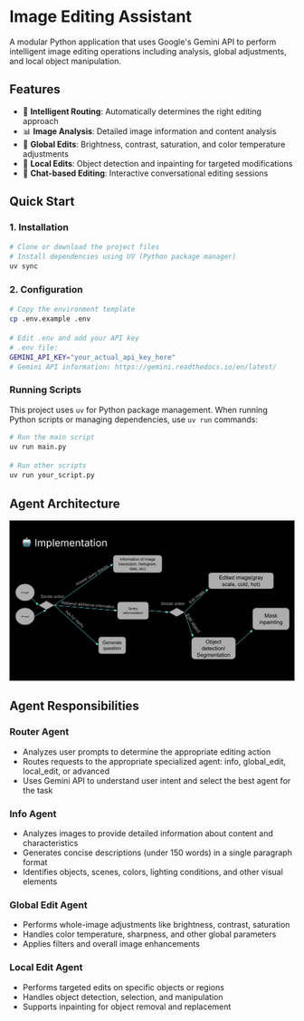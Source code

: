 # Image Editing Assistant

A modular Python application that uses Google's Gemini API to perform intelligent image editing operations including analysis, global adjustments, and local object manipulation.

## Features

- 🤖 **Intelligent Routing**: Automatically determines the right editing approach
- 📊 **Image Analysis**: Detailed image information and content analysis
- 🌈 **Global Edits**: Brightness, contrast, saturation, and color temperature adjustments
- 🎯 **Local Edits**: Object detection and inpainting for targeted modifications
- 💬 **Chat-based Editing**: Interactive conversational editing sessions

## Quick Start

### 1. Installation

```bash
# Clone or download the project files
# Install dependencies using UV (Python package manager)
uv sync
```

### 2. Configuration

```bash
# Copy the environment template
cp .env.example .env

# Edit .env and add your API key
# .env file:
GEMINI_API_KEY="your_actual_api_key_here"
# Gemini API information: https://gemini.readthedocs.io/en/latest/
```

### Running Scripts

This project uses `uv` for Python package management. When running Python scripts or managing dependencies, use `uv run` commands:

```bash
# Run the main script
uv run main.py

# Run other scripts
uv run your_script.py
```

## Agent Architecture

![Agent Architecture Diagram](agent-map.png)

## Agent Responsibilities

### Router Agent

- Analyzes user prompts to determine the appropriate editing action
- Routes requests to the appropriate specialized agent: info, global_edit, local_edit, or advanced
- Uses Gemini API to understand user intent and select the best agent for the task

### Info Agent

- Analyzes images to provide detailed information about content and characteristics
- Generates concise descriptions (under 150 words) in a single paragraph format
- Identifies objects, scenes, colors, lighting conditions, and other visual elements

### Global Edit Agent

- Performs whole-image adjustments like brightness, contrast, saturation
- Handles color temperature, sharpness, and other global parameters
- Applies filters and overall image enhancements

### Local Edit Agent

- Performs targeted edits on specific objects or regions
- Handles object detection, selection, and manipulation
- Supports inpainting for object removal and replacement
